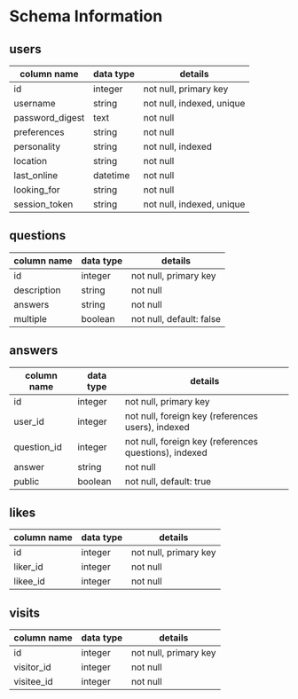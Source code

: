 # Schema Information

## users
column name     | data type | details
----------------|-----------|-----------------------
id              | integer   | not null, primary key
username        | string    | not null, indexed, unique
password_digest | text      | not null
preferences     | string    | not null
personality     | string    | not null, indexed
location        | string    | not null
last_online     | datetime  | not null
looking_for     | string    | not null
session_token   | string    | not null, indexed, unique

<!--
  preferences, personality, and looking_for will be hashes storing user settings
-->

## questions
column name | data type | details
------------|-----------|-----------------------
id          | integer   | not null, primary key
description | string    | not null
answers     | string    | not null
multiple    | boolean   | not null, default: false

## answers
column name | data type | details
------------|-----------|-----------------------
id          | integer   | not null, primary key
user_id     | integer   | not null, foreign key (references users), indexed
question_id | integer   | not null, foreign key (references questions), indexed
answer      | string    | not null
public      | boolean   | not null, default: true

## likes
column name | data type | details
------------|-----------|-----------------------
id          | integer   | not null, primary key
liker_id    | integer   | not null
likee_id    | integer   | not null

## visits
column name | data type | details
------------|-----------|-----------------------
id          | integer   | not null, primary key
visitor_id  | integer   | not null
visitee_id  | integer   | not null
